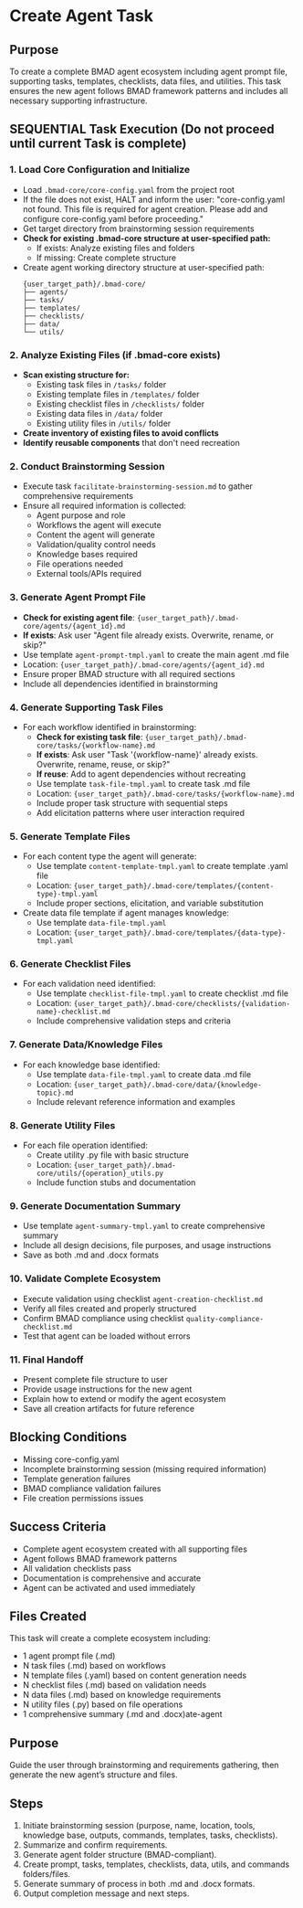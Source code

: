 <!-- Powered by FVTeamOfAgents Core -->
# Create Agent Task

## Purpose

To create a complete BMAD agent ecosystem including agent prompt file, supporting tasks, templates, checklists, data files, and utilities. This task ensures the new agent follows BMAD framework patterns and includes all necessary supporting infrastructure.

## SEQUENTIAL Task Execution (Do not proceed until current Task is complete)

### 1. Load Core Configuration and Initialize

- Load `.bmad-core/core-config.yaml` from the project root
- If the file does not exist, HALT and inform the user: "core-config.yaml not found. This file is required for agent creation. Please add and configure core-config.yaml before proceeding."
- Get target directory from brainstorming session requirements
- **Check for existing .bmad-core structure at user-specified path:**
  - If exists: Analyze existing files and folders
  - If missing: Create complete structure
- Create agent working directory structure at user-specified path:
  ```
  {user_target_path}/.bmad-core/
  ├── agents/
  ├── tasks/
  ├── templates/
  ├── checklists/
  ├── data/
  └── utils/
  ```

### 2. Analyze Existing Files (if .bmad-core exists)

- **Scan existing structure for:**
  - Existing task files in `/tasks/` folder
  - Existing template files in `/templates/` folder
  - Existing checklist files in `/checklists/` folder
  - Existing data files in `/data/` folder
  - Existing utility files in `/utils/` folder
- **Create inventory of existing files to avoid conflicts**
- **Identify reusable components** that don't need recreation

### 2. Conduct Brainstorming Session

- Execute task `facilitate-brainstorming-session.md` to gather comprehensive requirements
- Ensure all required information is collected:
  - Agent purpose and role
  - Workflows the agent will execute
  - Content the agent will generate
  - Validation/quality control needs
  - Knowledge bases required
  - File operations needed
  - External tools/APIs required

### 3. Generate Agent Prompt File

- **Check for existing agent file**: `{user_target_path}/.bmad-core/agents/{agent_id}.md`
- **If exists**: Ask user "Agent file already exists. Overwrite, rename, or skip?"
- Use template `agent-prompt-tmpl.yaml` to create the main agent .md file
- Location: `{user_target_path}/.bmad-core/agents/{agent_id}.md`
- Ensure proper BMAD structure with all required sections
- Include all dependencies identified in brainstorming

### 4. Generate Supporting Task Files

- For each workflow identified in brainstorming:
  - **Check for existing task file**: `{user_target_path}/.bmad-core/tasks/{workflow-name}.md`
  - **If exists**: Ask user "Task '{workflow-name}' already exists. Overwrite, rename, reuse, or skip?"
  - **If reuse**: Add to agent dependencies without recreating
  - Use template `task-file-tmpl.yaml` to create task .md file
  - Location: `{user_target_path}/.bmad-core/tasks/{workflow-name}.md`
  - Include proper task structure with sequential steps
  - Add elicitation patterns where user interaction required

### 5. Generate Template Files

- For each content type the agent will generate:
  - Use template `content-template-tmpl.yaml` to create template .yaml file
  - Location: `{user_target_path}/.bmad-core/templates/{content-type}-tmpl.yaml`
  - Include proper sections, elicitation, and variable substitution
- Create data file template if agent manages knowledge:
  - Use template `data-file-tmpl.yaml`
  - Location: `{user_target_path}/.bmad-core/templates/{data-type}-tmpl.yaml`

### 6. Generate Checklist Files

- For each validation need identified:
  - Use template `checklist-file-tmpl.yaml` to create checklist .md file
  - Location: `{user_target_path}/.bmad-core/checklists/{validation-name}-checklist.md`
  - Include comprehensive validation steps and criteria

### 7. Generate Data/Knowledge Files

- For each knowledge base identified:
  - Use template `data-file-tmpl.yaml` to create data .md file
  - Location: `{user_target_path}/.bmad-core/data/{knowledge-topic}.md`
  - Include relevant reference information and examples

### 8. Generate Utility Files

- For each file operation identified:
  - Create utility .py file with basic structure
  - Location: `{user_target_path}/.bmad-core/utils/{operation}_utils.py`
  - Include function stubs and documentation

### 9. Generate Documentation Summary

- Use template `agent-summary-tmpl.yaml` to create comprehensive summary
- Include all design decisions, file purposes, and usage instructions
- Save as both .md and .docx formats

### 10. Validate Complete Ecosystem

- Execute validation using checklist `agent-creation-checklist.md`
- Verify all files created and properly structured
- Confirm BMAD compliance using checklist `quality-compliance-checklist.md`
- Test that agent can be loaded without errors

### 11. Final Handoff

- Present complete file structure to user
- Provide usage instructions for the new agent
- Explain how to extend or modify the agent ecosystem
- Save all creation artifacts for future reference

## Blocking Conditions

- Missing core-config.yaml
- Incomplete brainstorming session (missing required information)
- Template generation failures
- BMAD compliance validation failures
- File creation permissions issues

## Success Criteria

- Complete agent ecosystem created with all supporting files
- Agent follows BMAD framework patterns
- All validation checklists pass
- Documentation is comprehensive and accurate
- Agent can be activated and used immediately

## Files Created

This task will create a complete ecosystem including:
- 1 agent prompt file (.md)
- N task files (.md) based on workflows
- N template files (.yaml) based on content generation needs
- N checklist files (.md) based on validation needs
- N data files (.md) based on knowledge requirements
- N utility files (.py) based on file operations
- 1 comprehensive summary (.md and .docx)ate-agent

## Purpose
Guide the user through brainstorming and requirements gathering, then generate the new agent’s structure and files.

## Steps
1. Initiate brainstorming session (purpose, name, location, tools, knowledge base, outputs, commands, templates, tasks, checklists).
2. Summarize and confirm requirements.
3. Generate agent folder structure (BMAD-compliant).
4. Create prompt, tasks, templates, checklists, data, utils, and commands folders/files.
5. Generate summary of process in both .md and .docx formats.
6. Output completion message and next steps.
